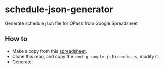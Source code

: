 schedule-json-generator
===

Generate schedule json file for OPass from Google Spreadsheet

## How to
- Make a copy from this [spreadsheet](https://docs.google.com/spreadsheets/d/1knHgrDErElEvj0W9GvFm-_uXk-GaXL3kA8sONq-EHv0/edit?usp=sharing).
- Clone this repo, and copy the `config-sample.js` to `config.js`, modify it.
- Generate!

